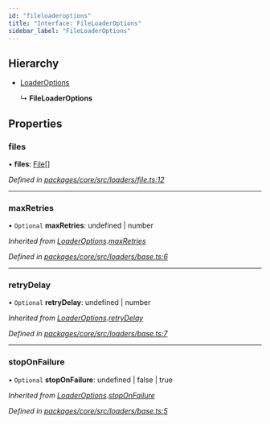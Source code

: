 ```yaml
---
id: "fileloaderoptions"
title: "Interface: FileLoaderOptions"
sidebar_label: "FileLoaderOptions"
---
```


## Hierarchy

- [LoaderOptions](loaderoptions.md)

  ↳ **FileLoaderOptions**

## Properties

### files

• **files**: [File](file.md)[]

_Defined in [packages/core/src/loaders/file.ts:12](https://github.com/willsoto/node-konfig/blob/60bd8de/packages/core/src/loaders/file.ts#L12)_

---

### maxRetries

• `Optional` **maxRetries**: undefined \| number

_Inherited from [LoaderOptions](loaderoptions.md).[maxRetries](loaderoptions.md#maxretries)_

_Defined in [packages/core/src/loaders/base.ts:6](https://github.com/willsoto/node-konfig/blob/60bd8de/packages/core/src/loaders/base.ts#L6)_

---

### retryDelay

• `Optional` **retryDelay**: undefined \| number

_Inherited from [LoaderOptions](loaderoptions.md).[retryDelay](loaderoptions.md#retrydelay)_

_Defined in [packages/core/src/loaders/base.ts:7](https://github.com/willsoto/node-konfig/blob/60bd8de/packages/core/src/loaders/base.ts#L7)_

---

### stopOnFailure

• `Optional` **stopOnFailure**: undefined \| false \| true

_Inherited from [LoaderOptions](loaderoptions.md).[stopOnFailure](loaderoptions.md#stoponfailure)_

_Defined in [packages/core/src/loaders/base.ts:5](https://github.com/willsoto/node-konfig/blob/60bd8de/packages/core/src/loaders/base.ts#L5)_
